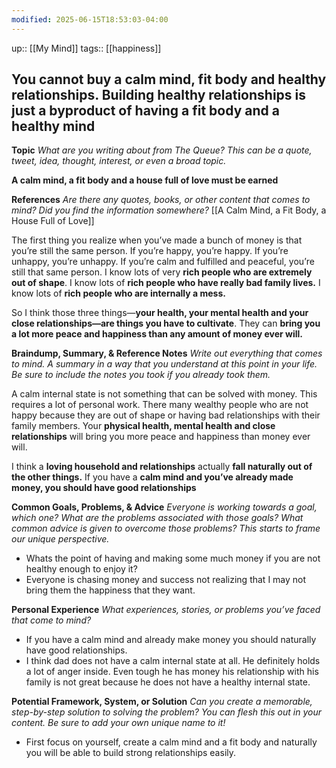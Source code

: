 ```yaml
---
modified: 2025-06-15T18:53:03-04:00
---
```

up::  [[My Mind]]
tags:: [[happiness]]
## You cannot buy a calm mind, fit body and healthy relationships. Building healthy relationships is just a byproduct of having a fit body and a healthy mind 


**Topic**
*What are you writing about from The Queue? This can be a quote, tweet, idea, thought, interest, or even a broad topic.*

**A calm mind, a fit body and a house full of love must be earned**

**References**
*Are there any quotes, books, or other content that comes to mind? Did you find the information somewhere?*
[[A Calm Mind, a Fit Body, a House Full of Love]]

The first thing you realize when you’ve made a bunch of money is that you’re still the same person. If you’re happy, you’re happy. If you’re unhappy, you’re unhappy. If you’re calm and fulfilled and peaceful, you’re still that same person. 
I know lots of very **rich people who are extremely out of shape**. I know lots of **rich people who have really bad family lives.** I know lots of **rich people who are internally a mess.**

So I think those three things—**your health, your mental health and your close relationships—are things you have to cultivate**. They can **bring you a lot more peace and happiness than any amount of money ever will.**

**Braindump, Summary, & Reference Notes**
*Write out everything that comes to mind. A summary in a way that you understand at this point in your life. Be sure to include the notes you took if you already took them.*

A calm internal state is not something that can be solved with money. This requires a lot of personal work. There many wealthy people who are not happy because they are out of shape or having bad relationships with their family members. Your **physical health, mental health and close relationships** will bring you more peace and happiness than money ever will. 

I think a **loving household and relationships** actually **fall naturally out of the other things.** If you have a **calm mind and you’ve already made money, you should have good relationships**


**Common Goals, Problems, & Advice**
*Everyone is working towards a goal, which one? What are the problems associated with those goals? What common advice is given to overcome those problems? This starts to frame our unique perspective.*

  - Whats the point of having and making some much money if you are not healthy enough to enjoy it?
  - Everyone is chasing money and success not realizing that I may not bring them the happiness that they want.


**Personal Experience**
*What experiences, stories, or problems you’ve faced that come to mind?*

  - If you have a calm mind and already make money you should naturally have good relationships.
  - I think dad does not have a calm internal state at all. He definitely holds a lot of anger inside. Even tough he has money his relationship with his family is not great because he does not have a healthy internal state. 

**Potential Framework, System, or Solution**
*Can you create a memorable, step-by-step solution to solving the problem? You can flesh this out in your content. Be sure to add your own unique name to it!*

  - First focus on yourself, create a calm mind and a fit body and naturally you will be able to build strong relationships easily.

